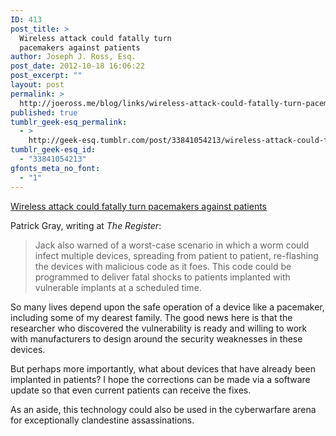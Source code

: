 ```yaml
---
ID: 413
post_title: >
  Wireless attack could fatally turn
  pacemakers against patients
author: Joseph J. Ross, Esq.
post_date: 2012-10-18 16:06:22
post_excerpt: ""
layout: post
permalink: >
  http://joeross.me/blog/links/wireless-attack-could-fatally-turn-pacemakers/
published: true
tumblr_geek-esq_permalink:
  - >
    http://geek-esq.tumblr.com/post/33841054213/wireless-attack-could-fatally-turn-pacemakers
tumblr_geek-esq_id:
  - "33841054213"
gfonts_meta_no_font:
  - "1"
---
```

<a href='http://www.theregister.co.uk/2012/10/17/pacemakers_open_to_wireless_attack/'>Wireless attack could fatally turn pacemakers against patients</a><div class="link_description"><p>Patrick Gray, writing at <em>The Register</em>:</p>

<blockquote>
  <p>Jack also warned of a worst-case scenario in which a worm could infect multiple devices, spreading from patient to patient, re-flashing the devices with malicious code as it foes. This code could be programmed to deliver fatal shocks to patients implanted with vulnerable implants at a scheduled time.</p>
</blockquote>

<p>So many lives depend upon the safe operation of a device like a pacemaker, including some of my dearest family. The good news here is that the researcher who discovered the vulnerability is ready and willing to work with manufacturers to design around the security weaknesses in these devices.</p>

<p>But perhaps more importantly, what about devices that have already been implanted in patients? I hope the corrections can be made via a software update so that even current patients can receive the fixes.</p>

<p>As an aside, this technology could also be used in the cyberwarfare arena for exceptionally clandestine assassinations.</p></div>